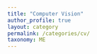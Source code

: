 ```yaml
---
title: "Computer Vision"
author_profile: true
layout: category
permalink: /categories/cv/
taxonomy: ME
---
```

